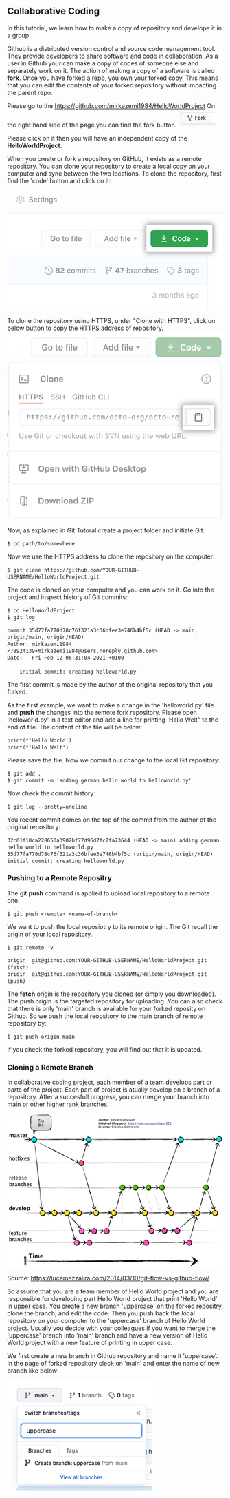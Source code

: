 ## Collaborative Coding

In this tutorial, we learn how to make a copy of repository and develope it in a group.

Github is a distributed version control and source code management tool. They provide developers to share software and code in collaboration. As a user in Github your can make a copy of codes of someone else and separately work on it. The action of making a copy of a software is called **fork**. Once you have forked a repo, you own your forked copy. This means that you can edit the contents of your forked repository without impacting the parent repo.

Please go to the https://github.com/mirkazemi1984/HelloWorldProject
On the right hand side of the page you can find the fork button. ![logs_graph](https://github.com/Mirkazemi/CollaborativeCoding/blob/main/images/form.png)

Please click on it then you will have an independent copy of the **HelloWorldProject**.

When you create or fork a repository on GitHub, it exists as a remote repository. You can clone your repository to create a local copy on your computer and sync between the two locations. To clone the repository, first find the 'code' button and click on it:
![logs_graph](https://github.com/Mirkazemi/CollaborativeCoding/blob/main/images/code-button.png)

To clone the repository using HTTPS, under "Clone with HTTPS", click on below button to copy the HTTPS address of repository.
![logs_graph](https://github.com/Mirkazemi/CollaborativeCoding/blob/main/images/https-url-clone-cli.png)

Now, as explained in Git Tutoral create a project folder and initiate Git:

```console
$ cd path/to/somewhere
```
Now we use the HTTPS address to clone the repository on the computer:

```console
$ git clone https://github.com/YOUR-GITHUB-USERNAME/HelloWorldProject.git
```
The code is cloned on your computer and you can work on it. Go into the project and inspect history of Git commits:
```console
$ cd HelloWorldProject
$ git log
```
```
commit 35d77fa770d78c76f321a3c36bfee3e746b4bf5c (HEAD -> main, origin/main, origin/HEAD)
Author: mirkazemi1984 <78924139+mirkazemi1984@users.noreply.github.com>
Date:   Fri Feb 12 06:31:04 2021 +0100

    initial commit: creating helloworld.py
```
The first commit is made by the author of the original repository that you forked.

As the first example, we want to make a change in the 'helloworld.py' file and **push** the changes into the remote fork repository. Please open 'helloworld.py' in a text editor and add a line for printing 'Hallo Welt" to the end of file. The content of the file will be below:

```
print(f'Hello World')
print(f'Hallo Welt')

```
Please save the file. Now we commit our change to the local Git repository:
```console
$ git add .
$ git commit -m 'adding german hello world to helloworld.py'
```

Now check the commit history:
```console
$ git log --pretty=oneline
```
You recent commit comes on the top of the commit from the author of the original repository:
```
32c01f10ca228650a3902bf77d96d7fc7fa73644 (HEAD -> main) adding german hello world to helloworld.py
35d77fa770d78c76f321a3c36bfee3e746b4bf5c (origin/main, origin/HEAD) initial commit: creating helloworld.py
```

### Pushing to a Remote Repositry
The git **push** command is applied to upload local repository to a remote one.
```console
$ git push <remote> <name-of-branch>
```

We want to push the local reposiotry to its remote origin. The Git recall the origin of your local repository. 
```console
$ git remote -v
```
```
origin	git@github.com:YOUR-GITHUB-USERNAME/HelloWorldProject.git (fetch)
origin	git@github.com:YOUR-GITHUB-USERNAME/HelloWorldProject.git (push)
```
The **fetch** origin is the repository you cloned (or simply you downloaded). The push origin is the targeted repository for uploading. You can also check that there is only 'main' branch is available for your forked reposity on Github. So we push the local reopsitory to the main branch of remote repository by:

```console
$ git push origin main
```

If you check the forked repository, you will find out that it is updated.

### Cloning a Remote Branch
In collaborative coding project, each member of a team develops part or parts of the project. Each part of project is atually develop on a branch of a repository. After a succesfull progress, you can merge your branch into main or other higher rank branches.

![logs_graph](https://github.com/Mirkazemi/CollaborativeCoding/blob/main/images/gitflow_1.png)

Source: https://lucamezzalira.com/2014/03/10/git-flow-vs-github-flow/

So assume that you are a team member of Hello World project and you are responsible for developing part Hello World project that print 'Hello World' in upper case. You create a new branch 'uppercase' on the forked repositry, clone the branch, and edit the code. Then you push back the local repository on your computer to the 'uppercase' branch of Hello World project. Usually you decide with your colleagues if you want to merge the 'uppercase' branch into 'main' branch and have a new version of Hello World project with a new feature of printing in upper case.

We first create a new branch in Github repository and name it 'uppercase'. In the page of forked repository cleck on 'main' and enter the name of new branch like below:

![logs_graph](https://github.com/Mirkazemi/CollaborativeCoding/blob/main/images/uppercase_branch.png)


